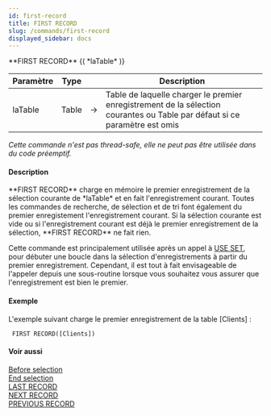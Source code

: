 ```yaml
---
id: first-record
title: FIRST RECORD
slug: /commands/first-record
displayed_sidebar: docs
---
```


<!--REF #_command_.FIRST RECORD.Syntax-->**FIRST RECORD** {( *laTable* )}<!-- END REF-->
<!--REF #_command_.FIRST RECORD.Params-->
| Paramètre | Type |  | Description |
| --- | --- | --- | --- |
| laTable | Table | &#8594;  | Table de laquelle charger le premier enregistrement de la sélection courantes ou Table par défaut si ce paramètre est omis |

<!-- END REF-->

*Cette commande n'est pas thread-safe, elle ne peut pas être utilisée dans du code préemptif.*


#### Description 

<!--REF #_command_.FIRST RECORD.Summary-->**FIRST RECORD** charge en mémoire le premier enregistrement de la sélection courante de *laTable* et en fait l'enregistrement courant.<!-- END REF--> Toutes les commandes de recherche, de sélection et de tri font également du premier enregistement l'enregistrement courant. Si la sélection courante est vide ou si l'enregistrement courant est déjà le premier enregistrement de la sélection, **FIRST RECORD** ne fait rien.

Cette commande est principalement utilisée après un appel à [USE SET](use-set.md), pour débuter une boucle dans la sélection d'enregistrements à partir du premier enregistrement. Cependant, il est tout à fait envisageable de l'appeler depuis une sous-routine lorsque vous souhaitez vous assurer que l'enregistrement est bien le premier.

#### Exemple 

L'exemple suivant charge le premier enregistrement de la table \[Clients\] :

```4d
 FIRST RECORD([Clients])
```

#### Voir aussi 

[Before selection](before-selection.md)  
[End selection](end-selection.md)  
[LAST RECORD](last-record.md)  
[NEXT RECORD](next-record.md)  
[PREVIOUS RECORD](previous-record.md)  
